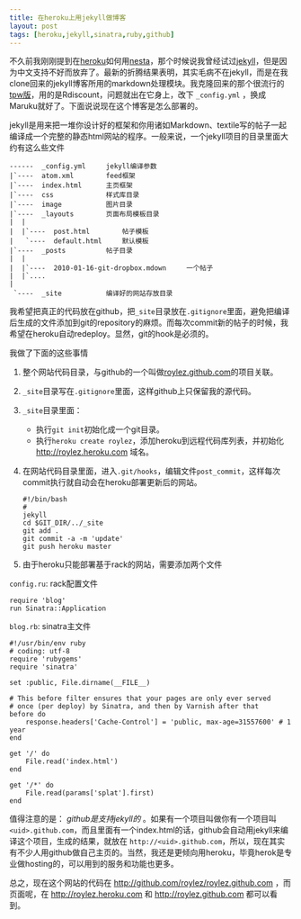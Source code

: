 ```yaml
---
title: 在heroku上用jekyll做博客
layout: post
tags: [heroku,jekyll,sinatra,ruby,github]
---
```


不久前我刚刚提到在[heroku](http://heroku.com)如何用[nesta](http://github.com/gma/nesta)，那个时候说我曾经试过[jekyll](http://github.com/mojombo/jekyll)，但是因为中文支持不好而放弃了。最新的折腾结果表明，其实毛病不在jekyll，而是在我clone回来的jekyll博客所用的markdown处理模块。我克隆回来的那个很流行的[tpw版](http://github.com/mojombo/tpw)，用的是Rdiscount，问题就出在它身上，改下 `_config.yml` ，换成Maruku就好了。下面说说现在这个博客是怎么部署的。

jekyll是用来把一堆你设计好的框架和你用诸如Markdown、textile写的帖子一起编译成一个完整的静态html网站的程序。一般来说，一个jekyll项目的目录里面大约有这么些文件

    ------  _config.yml     jekyll编译参数
    |`----  atom.xml        feed框架
    |`----  index.html      主页框架
    |`----  css             样式库目录
    |`----  image           图片目录
    |`----  _layouts        页面布局模板目录
    |  |
    |  |`----  post.html        帖子模板
    |   `----  default.html     默认模板
    |`----  _posts          帖子目录
    |  |
    |  |`----  2010-01-16-git-dropbox.mdown     一个帖子
    |  |`....
    |
     `----  _site           编译好的网站存放目录

我希望把真正的代码放在github，把`_site`目录放在`.gitignore`里面，避免把编译后生成的文件添加到git的repository的麻烦。而每次commit新的帖子的时候，我希望在heroku自动redeploy。显然，git的hook是必须的。

我做了下面的这些事情

1.  整个网站代码目录，与github的一个叫做[roylez.github.com](http://github.com/roylez/roylez.github.com)的项目关联。
2.  `_site`目录写在`.gitignore`里面，这样github上只保留我的源代码。
3.  `_site`目录里面：
    +   执行`git init`初始化成一个git目录。
    +   执行`heroku create roylez`，添加heroku到远程代码库列表，并初始化 http://roylez.heroku.com 域名。
4.  在网站代码目录里面，进入`.git/hooks`，编辑文件`post_commit`，这样每次commit执行就自动会在heroku部署更新后的网站。
    
        #!/bin/bash
        #
        jekyll
        cd $GIT_DIR/../_site
        git add . 
        git commit -a -m 'update' 
        git push heroku master

5.  由于heroku只能部署基于rack的网站，需要添加两个文件

`config.ru`: rack配置文件
    
    require 'blog'
    run Sinatra::Application

`blog.rb`: sinatra主文件

    #!/usr/bin/env ruby
    # coding: utf-8
    require 'rubygems'
    require 'sinatra'

    set :public, File.dirname(__FILE__)

    # This before filter ensures that your pages are only ever served
    # once (per deploy) by Sinatra, and then by Varnish after that
    before do
        response.headers['Cache-Control'] = 'public, max-age=31557600' # 1 year
    end

    get '/' do
        File.read('index.html')
    end

    get '/*' do
        File.read(params['splat'].first)
    end

值得注意的是： *github是支持jekyll的* 。如果有一个项目叫做你有一个项目叫`<uid>.github.com`，而且里面有一个index.html的话，github会自动用jekyll来编译这个项目，生成的结果，就放在 `http://<uid>.github.com`，所以，现在其实有不少人用github做自己主页的。当然，我还是更倾向用heroku，毕竟herok是专业做hosting的，可以用到的服务和功能也更多。

总之，现在这个网站的代码在 http://github.com/roylez/roylez.github.com ，而页面呢，在 http://roylez.heroku.com 和 http://roylez.github.com 都可以看到。
